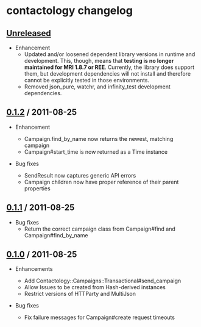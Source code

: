 # contactology changelog

## [Unreleased][unreleased]

* Enhancement
  * Updated and/or loosened dependent library versions in runtime and
    development. This, though, means that **testing is no longer maintained for
    MRI 1.8.7 or REE**. Currently, the library does support them, but
    development dependencies will not install and therefore cannot be
    explicitly tested in those environments.
  * Removed json\_pure, watchr, and infinity\_test development dependencies.

## [0.1.2][v0.1.2] / 2011-08-25

* Enhancement
  * Campaign.find\_by\_name now returns the newest, matching campaign
  * Campaign#start\_time is now returned as a Time instance

* Bug fixes
  * SendResult now captures generic API errors
  * Campaign children now have proper reference of their parent properties

## [0.1.1][v0.1.1] / 2011-08-25

* Bug fixes
  * Return the correct campaign class from Campaign#find and
    Campaign#find\_by\_name

## [0.1.0][v0.1.0] / 2011-08-25

* Enhancements
  * Add Contactology::Campaigns::Transactional#send\_campaign
  * Allow Issues to be created from Hash-derived instances
  * Restrict versions of HTTParty and MultiJson

* Bug fixes
  * Fix failure messages for Campaign#create request timeouts

[unreleased]: http://github.com/nbibler/contactology/compare/v0.1.2...master
[v0.1.2]: http://github.com/nbibler/contactology/compare/v0.1.1...v0.1.2
[v0.1.1]: http://github.com/nbibler/contactology/compare/v0.1.0...v0.1.1
[v0.1.0]: http://github.com/nbibler/contactology/compare/v0.0.2...v0.1.0
